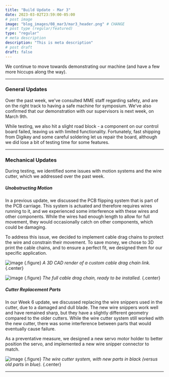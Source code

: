 ```yaml
---
title: "Build Update - Mar 3"
date: 2023-03-02T23:59:00-05:00
# post image
image: "blog_images/08_mar3/mar3_header.png" # CHANGE
# post type (regular/featured)
type: "regular"
# meta description
description: "This is meta description"
# post draft
draft: false
---
```


We continue to move towards demonstrating our machine (and have a few more hiccups along the way).

<hr>

### General Updates

Over the past week, we've consulted MME staff regarding safety, and are on the right track to having a safe machine for symposium. We've also confirmed that our demonstration with our supervisors is next week, on March 9th.

While testing, we also hit a slight road block - a component on our control board failed, leaving us with limited functionality. Fortunately, fast shipping from Digikey and some careful soldering let us repair the board, although we did lose a bit of testing time for some features.

<hr>

### Mechanical Updates

During testing, we identified some issues with motion systems and the wire cutter, which we addressed over the past week.

##### Unobstructing Motion

In a previous update, we discussed the PCB flipping system that is part of the PCB carriage. This system is actuated and therefore requires wires running to it, and we experienced some interference with these wires and other components. While the wires had enough length to allow for full movement, they would occasionally catch on other components, which could be damaging.

To address this issue, we decided to implement cable drag chains to protect the wire and constrain their movement. To save money, we chose to 3D print the cable chains, and to ensure a perfect fit, we designed them for our specific application.

![image](../../blog_images/08_mar3/cable_chain_render.jpg)
{.figure}
_A 3D CAD render of a custom cable drag chain link._
{.center}

![image](../../blog_images/08_mar3/cable_chain.jpg)
{.figure}
_The full cable drag chain, ready to be installed._
{.center}

##### Cutter Replacement Parts

In our Week 6 update, we discussed replacing the wire snippers used in the cutter, due to a damaged and dull blade. The new wire snippers work well and have remained sharp, but they have a slightly different geometry compared to the older cutters. While the wire cutter system still worked with the new cutter, there was some interference between parts that would eventually cause failure.

As a preventative measure, we designed a new servo motor holder to better position the servo, and implemented a new wire snipper connector to match.

![image](../../blog_images/08_mar3/new_cutter.jpg)
{.figure}
_The wire cutter system, with new parts in black (versus old parts in blue)._
{.center}

<hr>

<!--
### Software/Firmware Updates

<hr>

### Electrical Updates

<hr>
-->